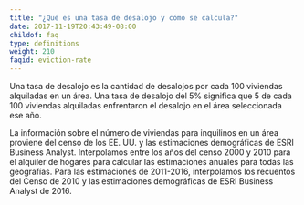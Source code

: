 ```yaml
---
title: "¿Qué es una tasa de desalojo y cómo se calcula?"
date: 2017-11-19T20:43:49-08:00
childof: faq
type: definitions
weight: 210
faqid: eviction-rate
---
```

Una tasa de desalojo es la cantidad de desalojos por cada 100 viviendas alquiladas en un área. Una tasa de desalojo del 5% significa que 5 de cada 100 viviendas alquiladas enfrentaron el desalojo en el área seleccionada ese año.

La información sobre el número de viviendas para inquilinos en un área proviene del censo de los EE. UU. y las estimaciones demográficas de ESRI Business Analyst. Interpolamos entre los años del censo 2000 y 2010 para el alquiler de hogares para calcular las estimaciones anuales para todas las geografías. Para las estimaciones de 2011-2016, interpolamos los recuentos del Censo de 2010 y las estimaciones demográficas de ESRI Business Analyst de 2016.